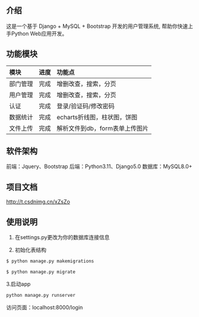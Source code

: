 ## 介绍
这是一个基于 Django + MySQL + Bootstrap 开发的用户管理系统, 帮助你快速上手Python Web应用开发。

## 功能模块

| 模块     | 进度 | 功能点                         |
| :------- | :--- | :----------------------------- |
| 部门管理 | 完成 | 增删改查，搜索，分页           |
| 用户管理 | 完成 | 增删改查，搜索，分页           |
| 认证     | 完成 | 登录/验证码/修改密码           |
| 数据统计 | 完成 | echarts折线图，柱状图，饼图    |
| 文件上传 | 完成 | 解析文件到db，form表单上传图片 |

## 软件架构

前端：Jquery、Bootstrap
后端：Python3.11、Django5.0
数据库：MySQL8.0+


## 项目文档
http://t.csdnimg.cn/xZsZo

## 使用说明

1.  在settings.py更改为你的数据库连接信息

2.  初始化表结构
```python
$ python manage.py makemigrations

$ python manage.py migrate
```

 3.启动app
```python
python manage.py runserver
```

访问页面：localhost:8000/login


#### 


